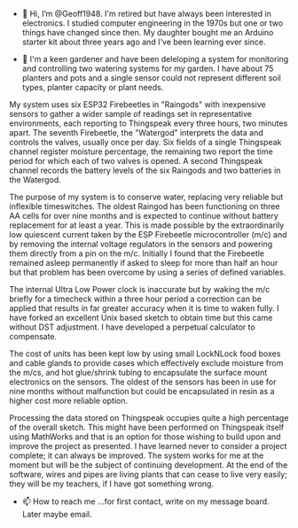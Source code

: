 - 👋 Hi, I’m @Geoff1948. I'm retired but have always been interested in electronics. I studied computer engineering in the 1970s but one or two things have changed since then. My daughter bought me an Arduino starter kit about three years ago and I've been learning ever since.

- 👀 I'm a keen gardener and have been deleloping a system for monitoring and controlling two watering systems for my garden. I have about 75 planters and pots and a single sensor could not represent different soil types, planter capacity or plant needs.  

My system uses six ESP32 Firebeetles in "Raingods" with inexpensive sensors to gather a wider sample of readings set in representative environments, each reporting to Thingspeak every three hours, two minutes apart. The seventh Firebeetle, the "Watergod" interprets the data and controls the valves, usually once per day. Six fields of a single Thingspeak channel register moisture percentage, the remaining two report the time period for which each of two valves is opened. A second Thingspeak channel records the battery levels of the six Raingods and two batteries in the Watergod.

The purpose of my system is to conserve water, replacing very reliable but inflexible timeswitches. The oldest Raingod has been functioning on three AA cells for over nine months and is expected to continue without battery replacement for at least a year. This is made possible by the extraordinarily low quiescent current taken by the ESP Firebeetle microcontroller (m/c) and by removing the internal voltage regulators in the sensors and powering them directly from a pin on the m/c. Initially I found that the Firebeetle remained asleep permanently if asked to sleep for more than half an hour but that problem has been overcome by using a series of defined variables. 

The internal Ultra Low Power clock is inaccurate but by waking the m/c briefly for a timecheck within a three hour period a correction can be applied that results in far greater accuracy when it is time to waken fully. I have forked an excellent Unix based sketch to obtain time but this came without DST adjustment. I have developed a perpetual calculator to compensate.

The cost of units has been kept low by using small LockNLock food boxes and cable glands to provide cases which effectively exclude moisture from the m/cs,  and hot glue/shrink tubing to encapsulate the surface mount electronics on the sensors. The oldest of the sensors has been in use for nine months without malfunction but could be encapsulated in resin as a higher cost more reliable option.

Processing the data stored on Thingspeak occupies quite a high percentage of the overall sketch. This might have been performed on Thingspeak itself using MathWorks and that is an option for those wishing to build upon and improve the project as presented. I have learned never to consider a project complete; it can always be improved. The system works for me at the moment but will be the subject of continuing development. At the end of the software, wires and pipes are living plants that can cease to live very easily; they will be my teachers, if I have got something wrong.

- 📫 How to reach me ...for first contact, write on my message board. Later maybe email.

<!---
Geoff1948/Geoff1948 is a ✨ special ✨ repository because its `README.md` (this file) appears on your GitHub profile.
You can click the Preview link to take a look at your changes.
--->
